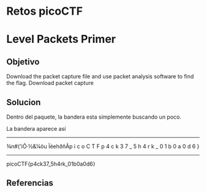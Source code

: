 # Retos picoCTF

# Level Packets Primer

## Objetivo
Download the packet capture file and use packet analysis software to find the flag.
Download packet capture
## Solucion
Dentro del paquete, la bandera esta simplemente buscando un poco.

La bandera aparece así
***
¾n#('ìÔ·½&¼öu
ÏéehðñÃp i c o C T F  p 4 c k 3 7 _ 5 h 4 r k _ 0 1 b 0 a 0 d 6 }
***

picoCTF{p4ck37_5h4rk_01b0a0d6}


## Referencias


